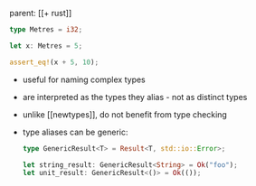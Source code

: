 parent: [[+ rust]]

```rust
type Metres = i32;

let x: Metres = 5;

assert_eq!(x + 5, 10);
```

- useful for naming complex types
- are interpreted as the types they alias - not as distinct types
- unlike [[newtypes]], do not benefit from type checking
- type aliases can be generic:

	```rust
	type GenericResult<T> = Result<T, std::io::Error>;
	
	let string_result: GenericResult<String> = Ok("foo");
	let unit_result: GenericResult<()> = Ok(());
	```
